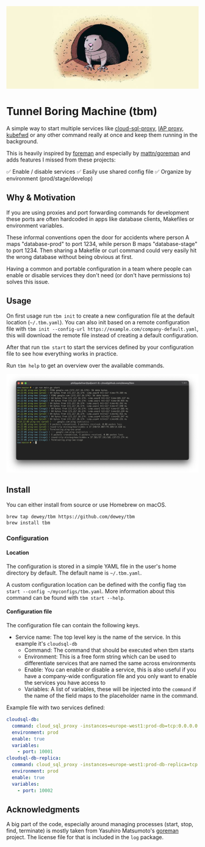 
<p align="center">
  <img src="docs/header-small.jpg" alt="header image for tbm, a picture of a gopher looking out of a tunnel">
</p>

# Tunnel Boring Machine (tbm)

A simple way to start multiple services like [cloud-sql-proxy](https://github.com/GoogleCloudPlatform/cloud-sql-proxy), [IAP proxy](https://cloud.google.com/iap), [kubefwd](https://kubefwd.com/) or any other command really at once and keep them running in the background.

This is heavily inspired by [foreman](https://github.com/ddollar/foreman) and especially by [mattn/goreman](https://github.com/mattn/goreman) and adds features I missed from these projects:

✅ Enable / disable services
✅ Easily use shared config file
✅ Organize by environment (prod/stage/develop)

## Why & Motivation

If you are using proxies and port forwarding commands for development these ports are often hardcoded in apps like database clients, Makefiles or environment variables.

These informal conventions open the door for accidents where person A maps "database-prod" to port 1234, while person B maps "database-stage" to port 1234. Then sharing a Makefile or curl command could very easily hit the wrong database without being obvious at first.

Having a common and portable configuration in a team where people can enable or disable services they don't need (or don't have permissions to) solves this issue.

## Usage

On first usage run `tbm init` to create a new configuration file at the default location (`~/.tbm.yaml`). You can also init based on a remote configuration file with `tbm init --config-url https://example.com/company-default.yaml`, this will download the remote file instead of creating a default configuration.

After that run `tbm start` to start the services defined by your configuration file to see how everything works in practice.

Run `tbm help` to get an overview over the available commands.

![Screenshot of a terminal with tbm running two ping commands concurrently](/docs/screenshot.png "Example of tbm running two ping commands")

## Install
You can either install from source or use Homebrew on macOS.

```
brew tap dewey/tbm https://github.com/dewey/tbm
brew install tbm
```

### Configuration

#### Location

The configuration is stored in a simple YAML file in the user's home directory by default. The default name is `~/.tbm.yaml`.

A custom configuration location can be defined with the config flag `tbm start --config ~/myconfigs/tbm.yaml`. More
information about this command can be found with `tbm start --help`.

#### Configuration file

The configuration file can contain the following keys.

- Service name: The top level key is the name of the service. In this example it's `cloudsql-db`
    - Command: The command that should be executed when tbm starts
    - Environment: This is a free form string which can be used to differentiate services that are named the same across
      environments
    - Enable: You can enable or disable a service, this is also useful if you have a company-wide configuration file and
      you only want to enable the services you have access to
    - Variables: A list of variables, these will be injected into the `command` if the name of the field maps to the
      placeholder name in the command.

Example file with two services defined:

```yaml
cloudsql-db:
  command: cloud_sql_proxy -instances=europe-west1:prod-db=tcp:0.0.0.0:{{.port}}
  environment: prod
  enable: true
  variables:
    - port: 10001
cloudsql-db-replica:
  command: cloud_sql_proxy -instances=europe-west1:prod-db-replica=tcp:0.0.0.0:{{.port}}
  environment: prod
  enable: true
  variables:
    - port: 10002
```


## Acknowledgments

A big part of the code, especially around managing processes (start, stop, find, terminate) is mostly taken from
Yasuhiro Matsumoto's [goreman](https://github.com/mattn/goreman) project. The license file for that is included in the `log` package.
